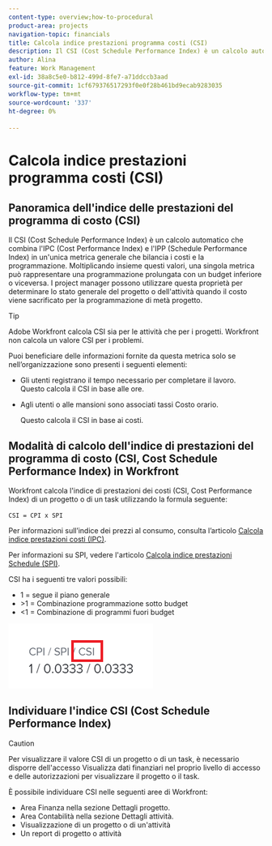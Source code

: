 ```yaml
---
content-type: overview;how-to-procedural
product-area: projects
navigation-topic: financials
title: Calcola indice prestazioni programma costi (CSI)
description: Il CSI (Cost Schedule Performance Index) è un calcolo automatico che combina l'IPC (Cost Performance Index) e l'IPP (Schedule Performance Index) in un'unica metrica generale che bilancia i costi e la programmazione.
author: Alina
feature: Work Management
exl-id: 38a8c5e0-b812-499d-8fe7-a71ddccb3aad
source-git-commit: 1cf679376517293f0e0f28b461bd9ecab9283035
workflow-type: tm+mt
source-wordcount: '337'
ht-degree: 0%

---
```


# Calcola indice prestazioni programma costi (CSI)

<!--
<p data-mc-conditions="QuicksilverOrClassic.Draft mode">(NOTE: Linked to the product. Do not change link.) </p>
-->

## Panoramica dell&#39;indice delle prestazioni del programma di costo (CSI)

Il CSI (Cost Schedule Performance Index) è un calcolo automatico che combina l&#39;IPC (Cost Performance Index) e l&#39;IPP (Schedule Performance Index) in un&#39;unica metrica generale che bilancia i costi e la programmazione. Moltiplicando insieme questi valori, una singola metrica può rappresentare una programmazione prolungata con un budget inferiore o viceversa. I project manager possono utilizzare questa proprietà per determinare lo stato generale del progetto o dell&#39;attività quando il costo viene sacrificato per la programmazione di metà progetto.

>[!TIP]
>
>Adobe Workfront calcola CSI sia per le attività che per i progetti. Workfront non calcola un valore CSI per i problemi.

Puoi beneficiare delle informazioni fornite da questa metrica solo se nell’organizzazione sono presenti i seguenti elementi:

* Gli utenti registrano il tempo necessario per completare il lavoro.\
  Questo calcola il CSI in base alle ore.
* Agli utenti o alle mansioni sono associati tassi Costo orario. 

  Questo calcola il CSI in base ai costi.

## Modalità di calcolo dell&#39;indice di prestazioni del programma di costo (CSI, Cost Schedule Performance Index) in Workfront

Workfront calcola l&#39;indice di prestazioni dei costi (CSI, Cost Performance Index) di un progetto o di un task utilizzando la formula seguente:

`CSI = CPI x SPI`

Per informazioni sull’indice dei prezzi al consumo, consulta l’articolo [Calcola indice prestazioni costi (IPC)](../../../manage-work/projects/project-finances/calculate-cpi.md).

Per informazioni su SPI, vedere l&#39;articolo [Calcola indice prestazioni Schedule (SPI)](../../../manage-work/projects/project-finances/calculate-spi.md).

CSI ha i seguenti tre valori possibili:

* 1 = segue il piano generale
* \>1 = Combinazione programmazione sotto budget
* &lt;1 = Combinazione di programmi fuori budget

![](assets/csi-highlighted.png)

## Individuare l&#39;indice CSI (Cost Schedule Performance Index)

>[!CAUTION]
>
>Per visualizzare il valore CSI di un progetto o di un task, è necessario disporre dell&#39;accesso Visualizza dati finanziari nel proprio livello di accesso e delle autorizzazioni per visualizzare il progetto o il task.

È possibile individuare CSI nelle seguenti aree di Workfront:

* Area Finanza nella sezione Dettagli progetto.
* Area Contabilità nella sezione Dettagli attività.
* Visualizzazione di un progetto o di un&#39;attività
* Un report di progetto o attività
